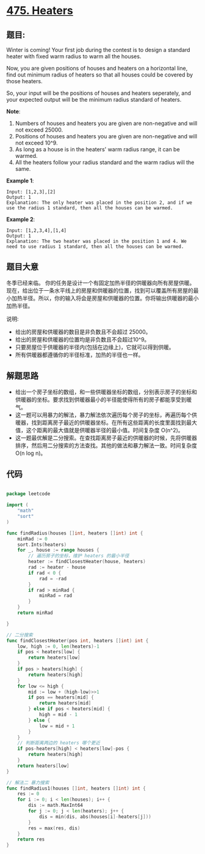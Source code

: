 # [475. Heaters](https://leetcode.com/problems/heaters/)

## 题目:

Winter is coming! Your first job during the contest is to design a standard heater with fixed warm radius to warm all the houses.

Now, you are given positions of houses and heaters on a horizontal line, find out minimum radius of heaters so that all houses could be covered by those heaters.

So, your input will be the positions of houses and heaters seperately, and your expected output will be the minimum radius standard of heaters.

**Note**:

1. Numbers of houses and heaters you are given are non-negative and will not exceed 25000.
2. Positions of houses and heaters you are given are non-negative and will not exceed 10^9.
3. As long as a house is in the heaters' warm radius range, it can be warmed.
4. All the heaters follow your radius standard and the warm radius will the same.

**Example 1**:

    Input: [1,2,3],[2]
    Output: 1
    Explanation: The only heater was placed in the position 2, and if we use the radius 1 standard, then all the houses can be warmed.

**Example 2**:

    Input: [1,2,3,4],[1,4]
    Output: 1
    Explanation: The two heater was placed in the position 1 and 4. We need to use radius 1 standard, then all the houses can be warmed.



## 题目大意


冬季已经来临。 你的任务是设计一个有固定加热半径的供暖器向所有房屋供暖。现在，给出位于一条水平线上的房屋和供暖器的位置，找到可以覆盖所有房屋的最小加热半径。所以，你的输入将会是房屋和供暖器的位置。你将输出供暖器的最小加热半径。

说明:

- 给出的房屋和供暖器的数目是非负数且不会超过 25000。
- 给出的房屋和供暖器的位置均是非负数且不会超过10^9。
- 只要房屋位于供暖器的半径内(包括在边缘上)，它就可以得到供暖。
- 所有供暖器都遵循你的半径标准，加热的半径也一样。



## 解题思路


- 给出一个房子坐标的数组，和一些供暖器坐标的数组，分别表示房子的坐标和供暖器的坐标。要求找到供暖器最小的半径能使得所有的房子都能享受到暖气。
- 这一题可以用暴力的解法，暴力解法依次遍历每个房子的坐标，再遍历每个供暖器，找到距离房子最近的供暖器坐标。在所有这些距离的长度里面找到最大值，这个距离的最大值就是供暖器半径的最小值。时间复杂度 O(n^2)。
- 这一题最优解是二分搜索。在查找距离房子最近的供暖器的时候，先将供暖器排序，然后用二分搜索的方法查找。其他的做法和暴力解法一致。时间复杂度 O(n log n)。


## 代码

```go

package leetcode

import (
	"math"
	"sort"
)

func findRadius(houses []int, heaters []int) int {
	minRad := 0
	sort.Ints(heaters)
	for _, house := range houses {
		// 遍历房子的坐标，维护 heaters 的最小半径
		heater := findClosestHeater(house, heaters)
		rad := heater - house
		if rad < 0 {
			rad = -rad
		}
		if rad > minRad {
			minRad = rad
		}
	}
	return minRad

}

// 二分搜索
func findClosestHeater(pos int, heaters []int) int {
	low, high := 0, len(heaters)-1
	if pos < heaters[low] {
		return heaters[low]
	}
	if pos > heaters[high] {
		return heaters[high]
	}
	for low <= high {
		mid := low + (high-low)>>1
		if pos == heaters[mid] {
			return heaters[mid]
		} else if pos < heaters[mid] {
			high = mid - 1
		} else {
			low = mid + 1
		}
	}
	// 判断距离两边的 heaters 哪个更近
	if pos-heaters[high] < heaters[low]-pos {
		return heaters[high]
	}
	return heaters[low]
}

// 解法二 暴力搜索
func findRadius1(houses []int, heaters []int) int {
	res := 0
	for i := 0; i < len(houses); i++ {
		dis := math.MaxInt64
		for j := 0; j < len(heaters); j++ {
			dis = min(dis, abs(houses[i]-heaters[j]))
		}
		res = max(res, dis)
	}
	return res
}

```
